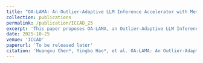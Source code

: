 ```yaml
---
title: "OA-LAMA: An Outlier-Adaptive LLM Inference Accelerator with Memory-Aligned Mixed-Precision Group Quantization"
collection: publications
permalink: /publication/ICCAD_25
excerpt: 'This paper proposes OA-LAMA, an Outlier-Adaptive LLM Inference Accelerator with Memory-Aligned Mixed-Precision Group Quantization.'
date: 2025-10-25
venue: 'ICCAD'
paperurl: 'To be released later'
citation: 'Huangxu Chen*, Yingbo Hao*, et al. OA-LAMA: An Outlier-Adaptive LLM Inference Accelerator with Memory-Aligned Mixed-Precision Group Quantization. In 2025 44th ACM/IEEE International Conference on Computer-Aided Design (ICCAD), pages 1–6. IEEE, 2025.'
---
```

